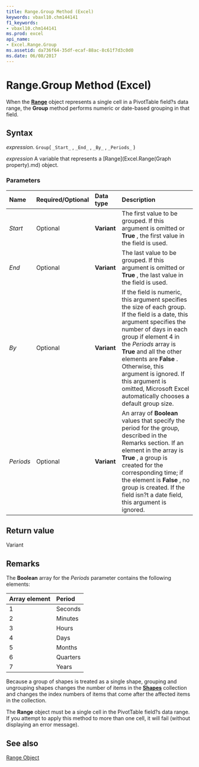 ```yaml
---
title: Range.Group Method (Excel)
keywords: vbaxl10.chm144141
f1_keywords:
- vbaxl10.chm144141
ms.prod: excel
api_name:
- Excel.Range.Group
ms.assetid: da736f64-35df-ecaf-88ac-8c61f7d3c0d0
ms.date: 06/08/2017
---
```



# Range.Group Method (Excel)

When the  **[Range](Excel.Range(object).md)** object represents a single cell in a PivotTable field?s data range, the **Group** method performs numeric or date-based grouping in that field.


## Syntax

 _expression_. `Group`( `_Start_` , `_End_` , `_By_` , `_Periods_` )

 _expression_ A variable that represents a [Range](Excel.Range(Graph property).md) object.


### Parameters



|Name|Required/Optional|Data type|Description|
|:-----|:-----|:-----|:-----|
| _Start_|Optional| **Variant**|The first value to be grouped. If this argument is omitted or  **True** , the first value in the field is used.|
| _End_|Optional| **Variant**|The last value to be grouped. If this argument is omitted or  **True** , the last value in the field is used.|
| _By_|Optional| **Variant**|If the field is numeric, this argument specifies the size of each group. If the field is a date, this argument specifies the number of days in each group if element 4 in the  _Periods_ array is **True** and all the other elements are **False** . Otherwise, this argument is ignored. If this argument is omitted, Microsoft Excel automatically chooses a default group size.|
| _Periods_|Optional| **Variant**|An array of  **Boolean** values that specify the period for the group, described in the Remarks section. If an element in the array is **True** , a group is created for the corresponding time; if the element is **False** , no group is created. If the field isn?t a date field, this argument is ignored.|

## Return value

Variant


## Remarks

The  **Boolean** array for the _Periods_ parameter contains the following elements:



|**Array element**|**Period**|
|:-----|:-----|
|1|Seconds|
|2|Minutes|
|3|Hours|
|4|Days|
|5|Months|
|6|Quarters|
|7|Years|

Because a group of shapes is treated as a single shape, grouping and ungrouping shapes changes the number of items in the  **[Shapes](Excel.Shapes.md)** collection and changes the index numbers of items that come after the affected items in the collection.

The  **Range** object must be a single cell in the PivotTable field?s data range. If you attempt to apply this method to more than one cell, it will fail (without displaying an error message).


## See also


[Range Object](Excel.Range(object).md)

